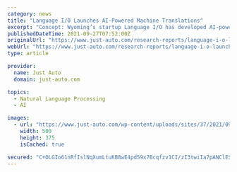 ```yaml
---
category: news
title: "Language I/O Launches AI-Powered Machine Translations"
excerpt: "Concept: Wyoming’s startup Language I/O has developed AI-powered software for real-time, company-specific language translations. It claims to provide text-to-text translation in over 100 ..."
publishedDateTime: 2021-09-27T07:52:00Z
originalUrl: "https://www.just-auto.com/research-reports/language-i-o-launches-ai-powered-machine-translations/"
webUrl: "https://www.just-auto.com/research-reports/language-i-o-launches-ai-powered-machine-translations/"
type: article

provider:
  name: Just Auto
  domain: just-auto.com

topics:
  - Natural Language Processing
  - AI

images:
  - url: "https://www.just-auto.com/wp-content/uploads/sites/37/2021/09/shutterstock_757643182.jpg"
    width: 500
    height: 375
    isCached: true

secured: "C+OLGIo61nRfIslNqXumLtuKB8wE4pd59x7Bcqfzv1CI/zI3twiIa7pANClESYMtlkiJdVtrXf39oqvMQRJPzu94xlZ//AEkCrzOJVpeZQjCYckMDvcHC97y+Wi/PaVl1/RO83B5Pq+KMj4zssukwtVbCnKNq7nAC46CmQMjCTAtnfKrM+9X8AY0/qZyn+bkz3rRk/Bywzwq+u5CkRclPiGRfAtEI4aevIgeyLxBuoUutdEesZ42ZCvztYq5tv00d0IeiFIaps6s3ygVhUBEVMKhglJDYfa78mjGhSgR9zDHWCYhBpaUgOQnWhiXICK+AuQy1HvMnY1ySvL7B/AMtWSXrRT4afHEYVfZOavr6YI=;BE9FVsIsgmuLAx8rimn6ig=="
---
```



